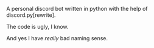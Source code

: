 A personal discord bot written in python with the help of discord.py[rewrite].

The code is ugly, I know.

And yes I have *really* bad naming sense.